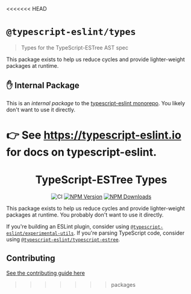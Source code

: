 <<<<<<< HEAD
# `@typescript-eslint/types`

> Types for the TypeScript-ESTree AST spec

This package exists to help us reduce cycles and provide lighter-weight packages at runtime.

## ✋ Internal Package

This is an _internal package_ to the [typescript-eslint monorepo](https://github.com/typescript-eslint/typescript-eslint).
You likely don't want to use it directly.

👉 See **https://typescript-eslint.io** for docs on typescript-eslint.
=======
<h1 align="center">TypeScript-ESTree Types</h1>

<p align="center">
    <img src="https://github.com/typescript-eslint/typescript-eslint/workflows/CI/badge.svg" alt="CI" />
    <a href="https://www.npmjs.com/package/@typescript-eslint/types"><img src="https://img.shields.io/npm/v/@typescript-eslint/types.svg?style=flat-square" alt="NPM Version" /></a>
    <a href="https://www.npmjs.com/package/@typescript-eslint/types"><img src="https://img.shields.io/npm/dm/@typescript-eslint/types.svg?style=flat-square" alt="NPM Downloads" /></a>
</p>

This package exists to help us reduce cycles and provide lighter-weight packages at runtime.
You probably don't want to use it directly.

If you're building an ESLint plugin, consider using [`@typescript-eslint/experimental-utils`](../experimental-utils).
If you're parsing TypeScript code, consider using [`@typescript-eslint/typescript-estree`](../typescript-estree).

## Contributing

[See the contributing guide here](../../CONTRIBUTING.md)
>>>>>>> packages
